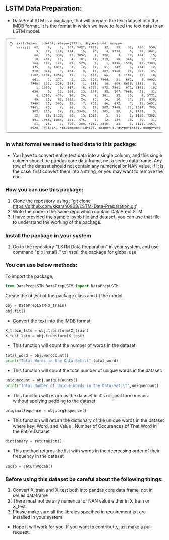 ## LSTM Data Preparation:
- DataPrepLSTM is a package, that will prepare the text dataset into the IMDB format. It is the format in which we have to feed the text data to an LSTM model. 

![alt text](https://raw.githubusercontent.com/kkaran0908/LSTM-Data-Preparation/master/imdb.PNG)

### in what format we need to feed data to this package:
- You have to convert entire text data into a single column, and this single column should be pandas core data frame, not a series data frame.
Any row of the dataset should not contain any numerical or NAN value. If it is the case, first convert them into a string, or you may want to remove the nan.


### How you can use this package:

1. Clone the repository using : 'git clone https://github.com/kkaran0908/LSTM-Data-Preparation.git'
2. Write the code in the same repo which contain DataPrepLSTM
3. I have provided the sample ipynb file and dataset, you can use that file to understand the working of the package.

### Install the package in your system
1. Go to the repository "LSTM Data Preparation" in your system, and use command "pip install ." to install the package for global use


### You can use below methods:

To import the package,
```python
from DataPrepLSTM.DataPrepLSTM import DataPrepLSTM
```

Create the object of the package class and fit the model
```python
obj = DataPrepLSTM(X_train)
obj.fit()
```

- Convert the text into the IMDB format:
```python
X_train_lstm = obj.transform(X_train)
X_test_lstm = obj.transform(X_test)
```

- This function will count the number of words in the dataset

```python
total_word = obj.wordCount()
print("Total Words in the Data-Set:\t",total_word)
```

- This function will count the total number of unique words in the dataset: 

```python
uniquecount = obj.uniqueCounts()
print("Total Number of Unique Words in the Data-Set:\t",uniquecount)
```
- This function will return us the dataset in it's original form means without applying padding to the dataset 

```python
originalSequence = obj.orgSequence()
```

- This function will return the dictionary of the unique words in the dataset where key: Word, and Value : Number of Occurances of That Word in the Entire Dataset

```python
dictionary = returnDict()
```
- This method returns the list with words in the decreasing order of their frequency in the dataset

```python
vocab = returnVocab()
```

### Before using this dataset be careful about the following things:
1. Convert X_train and X_test both into pandas core data frame, not in series dataframe
2. There must not be any numerical or NAN value either in X_train or X_test.
3. Please make sure all the libraies specified in requirement.txt are installed in your system

- Hope it will work for you. If you want to contribute, just make a pull request.

